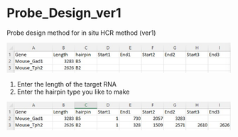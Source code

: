 # Probe_Design_ver1
Probe design method for in situ HCR method (ver1)

![My Image1](Images/Table_Before.jpg)

1. Enter the length of the target RNA
2. Enter the hairpin type you like to make


![My Image2](Images/Table_After.jpg)
